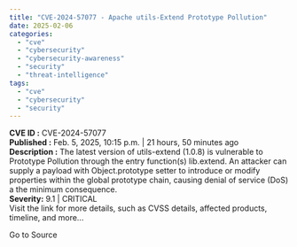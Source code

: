 ```yaml
---
title: "CVE-2024-57077 - Apache utils-Extend Prototype Pollution"
date: 2025-02-06
categories: 
  - "cve"
  - "cybersecurity"
  - "cybersecurity-awareness"
  - "security"
  - "threat-intelligence"
tags: 
  - "cve"
  - "cybersecurity"
  - "security"
---
```


**CVE ID :** CVE-2024-57077  
**Published :** Feb. 5, 2025, 10:15 p.m. | 21 hours, 50 minutes ago  
**Description :** The latest version of utils-extend (1.0.8) is vulnerable to Prototype Pollution through the entry function(s) lib.extend. An attacker can supply a payload with Object.prototype setter to introduce or modify properties within the global prototype chain, causing denial of service (DoS) a the minimum consequence.  
**Severity:** 9.1 | CRITICAL  
Visit the link for more details, such as CVSS details, affected products, timeline, and more...

Go to Source

